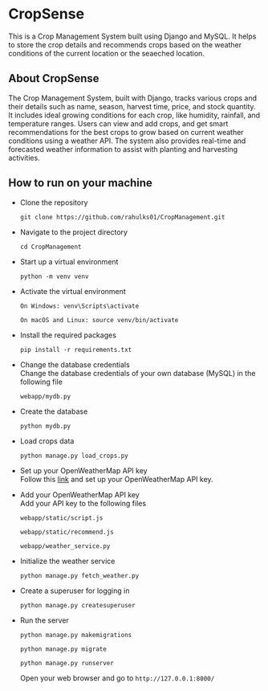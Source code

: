 # CropSense
  This is a Crop Management System built using Django and MySQL. It helps to store the crop details and recommends crops based on the weather conditions of the current location or the seaeched location.

## About CropSense
  The Crop Management System, built with Django, tracks various crops and their details such as name, season, harvest time, price, and stock quantity. 
  It includes ideal growing conditions for each crop, like humidity, rainfall, and temperature ranges. 
  Users can view and add crops, and get smart recommendations for the best crops to grow based on current weather conditions using a weather API. 
  The system also provides real-time and forecasted weather information to assist with planting and harvesting activities.

## How to run on your machine

- Clone the repository <br>
  ```
  git clone https://github.com/rahulks01/CropManagement.git
  ```

- Navigate to the project directory <br>
  ```
  cd CropManagement
  ```

- Start up a virtual environment <br>
  ```
  python -m venv venv
  ```

- Activate the virtual environment <br>
  ```
  On Windows: venv\Scripts\activate
  ```
  ```
  On macOS and Linux: source venv/bin/activate
  ```

- Install the required packages <br>
  ```
  pip install -r requirements.txt
  ```

- Change the database credentials <br>
  Change the database credentials of your own database (MySQL) in the following file
  ```
  webapp/mydb.py
  ```
- Create the database <br>
  ```
  python mydb.py
  ```
  
- Load crops data <br>
  ```
  python manage.py load_crops.py
  ```

- Set up your OpenWeatherMap API key <br>
  Follow this <a href="https://openweathermap.org/">link</a> and set up your OpenWeatherMap API key.

- Add your OpenWeatherMap API key <br>
  Add your API key to the following files <br>
  ```
  webapp/static/script.js
  ```
  ```
  webapp/static/recommend.js
  ```
  ```
  webapp/weather_service.py
  ```

- Initialize the weather service <br>
  ```
  python manage.py fetch_weather.py
  ```
  
- Create a superuser for logging in <br>
  ```
  python manage.py createsuperuser
  ```
- Run the server <br>
  ```
  python manage.py makemigrations
  ```
  ```
  python manage.py migrate
  ```
  ```
  python manage.py runserver
  ```
  Open your web browser and go to `http://127.0.0.1:8000/`

